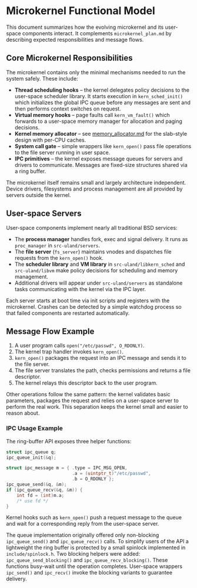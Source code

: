 # Microkernel Functional Model

This document summarizes how the evolving microkernel and its user-space
components interact.  It complements `microkernel_plan.md` by describing
expected responsibilities and message flows.

## Core Microkernel Responsibilities

The microkernel contains only the minimal mechanisms needed to run the
system safely.  These include:

- **Thread scheduling hooks** – the kernel delegates policy decisions to the
  user-space scheduler library.  It starts execution in `kern_sched_init()`
  which initializes the global IPC queue before any messages are sent and
  then performs context switches on request.
- **Virtual memory hooks** – page faults call `kern_vm_fault()` which forwards
  to a user-space memory manager for allocation and paging decisions.
- **Kernel memory allocator** – see [memory_allocator.md](memory_allocator.md)
  for the slab-style design with per-CPU caches.
- **System call gate** – simple wrappers like `kern_open()` pass file
  operations to the file server running in user space.
- **IPC primitives** – the kernel exposes message queues for servers and
  drivers to communicate.  Messages are fixed-size structures shared via
  a ring buffer.

The microkernel itself remains small and largely architecture independent.
Device drivers, filesystems and process management are all provided by
servers outside the kernel.

## User-space Servers

User-space components implement nearly all traditional BSD services:

- The **process manager** handles fork, exec and signal delivery.  It runs as
  `proc_manager` in `src-uland/servers`.
- The **file server** (`fs_server`) maintains vnodes and dispatches file
  requests from the `kern_open()` hook.
- The **scheduler library** and **VM library** in `src-uland/libkern_sched`
  and `src-uland/libvm` make policy decisions for scheduling and memory
  management.
- Additional drivers will appear under `src-uland/servers` as standalone
  tasks communicating with the kernel via the IPC layer.

Each server starts at boot time via init scripts and registers with the
microkernel.  Crashes can be detected by a simple watchdog process so that
failed components are restarted automatically.

## Message Flow Example

1. A user program calls `open("/etc/passwd", O_RDONLY)`.
2. The kernel trap handler invokes `kern_open()`.
3. `kern_open()` packages the request into an IPC message and sends it to
   the file server.
4. The file server translates the path, checks permissions and returns a file
   descriptor.
5. The kernel relays this descriptor back to the user program.

Other operations follow the same pattern: the kernel validates basic
parameters, packages the request and relies on a user-space server to
perform the real work.  This separation keeps the kernel small and easier
to reason about.


### IPC Usage Example

The ring-buffer API exposes three helper functions:

```c
struct ipc_queue q;
ipc_queue_init(&q);

struct ipc_message m = { .type = IPC_MSG_OPEN,
                         .a = (uintptr_t)"/etc/passwd",
                         .b = O_RDONLY };
ipc_queue_send(&q, &m);
if (ipc_queue_recv(&q, &m)) {
    int fd = (int)m.a;
    /* use fd */
}
```

Kernel hooks such as `kern_open()` push a request message to the queue and wait
for a corresponding reply from the user-space server.

The queue implementation originally offered only non-blocking `ipc_queue_send()`
and `ipc_queue_recv()` calls.  To simplify users of the API a lightweight
the ring buffer is protected by a small spinlock implemented in
`include/spinlock.h`. Two blocking helpers were added:
`ipc_queue_send_blocking()` and `ipc_queue_recv_blocking()`.  These functions
busy-wait until the operation completes.  User-space wrappers `ipc_send()` and
`ipc_recv()` invoke the blocking variants to guarantee delivery.
